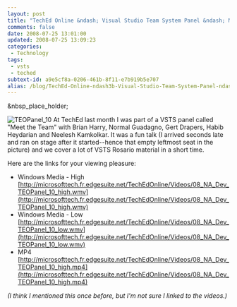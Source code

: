 ```yaml
---
layout: post
title: "TechEd Online &ndash; Visual Studio Team System Panel &ndash; Meet the Team"
comments: false
date: 2008-07-25 13:01:00
updated: 2008-07-25 13:09:23
categories:
 - Technology
tags:
 - vsts
 - teched
subtext-id: a9e5cf8a-0206-461b-8f11-e7b919b5e707
alias: /blog/TechEd-Online-ndash3b-Visual-Studio-Team-System-Panel-ndash3b-Meet-the-Team.aspx
---
```



&nbsp_place_holder;

![TEOPanel_10](/images/blog/WindowsLiveWriter/TechEdOnlineVisualStudioTeamSystemPanelM_C46B/TEOPanel_10_3.jpg) At TechEd last month I was part of a VSTS panel called "Meet the Team" with Brian Harry, Normal Guadagno, Gert Drapers, Habib Heydarian and Neelesh Kamkolkar. It was a fun talk (I arrived seconds late and ran on stage after it started--hence that empty leftmost seat in the picture) and we cover a lot of VSTS Rosario material in a short time. 

Here are the links for your viewing pleasure: 

  * Windows Media - High   
[http://microsofttech.fr.edgesuite.net/TechEdOnline/Videos/08_NA_Dev_TEOPanel_10_high.wmv](http://microsofttech.fr.edgesuite.net/TechEdOnline/Videos/08_NA_Dev_TEOPanel_10_high.wmv)
  * Windows Media - Low   
[http://microsofttech.fr.edgesuite.net/TechEdOnline/Videos/08_NA_Dev_TEOPanel_10_low.wmv](http://microsofttech.fr.edgesuite.net/TechEdOnline/Videos/08_NA_Dev_TEOPanel_10_low.wmv)
  * MP4   
[http://microsofttech.fr.edgesuite.net/TechEdOnline/Videos/08_NA_Dev_TEOPanel_10_high.mp4](http://microsofttech.fr.edgesuite.net/TechEdOnline/Videos/08_NA_Dev_TEOPanel_10_high.mp4)

_(I think I mentioned this once before, but I'm not sure I linked to the videos.)_
